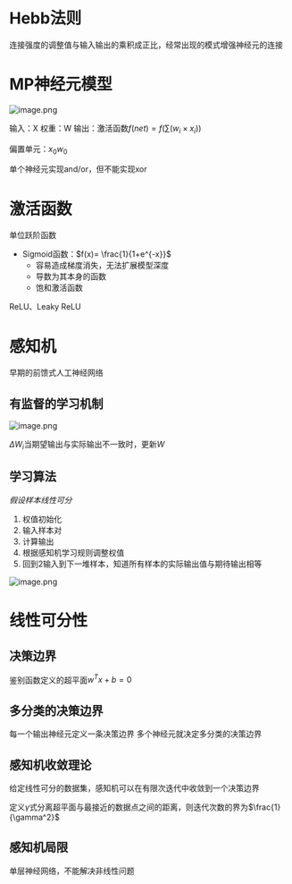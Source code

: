 
# Hebb法则

连接强度的调整值与输入输出的乘积成正比，经常出现的模式增强神经元的连接


# MP神经元模型

![image.png](https://chillcharlie-img.oss-cn-hangzhou.aliyuncs.com/image%2F2023%2F11%2F07%2Ffabc679558d840c6d0dd65a0756fd57c_20231107193143.png)

输入：X
权重：W
输出：激活函数$f(net)=f(\sum\limits(w_{i}\times x_{i}))$

偏置单元：$x_{0}w_{0}$

单个神经元实现and/or，但不能实现xor

# 激活函数

单位跃阶函数

- Sigmoid函数：$f(x)= \frac{1}{1+e^{-x}}$
	- 容易造成梯度消失，无法扩展模型深度
	- 导数为其本身的函数
	- 饱和激活函数

ReLU、Leaky ReLU

# 感知机

早期的前馈式人工神经网络

## 有监督的学习机制

![image.png](https://chillcharlie-img.oss-cn-hangzhou.aliyuncs.com/image%2F2023%2F11%2F07%2Fcb9a30166f357c94c2cb2a420187b7d7_20231107203652.png)

$\Delta W_i$当期望输出与实际输出不一致时，更新$W$
 
## 学习算法

*假设样本线性可分*

1. 权值初始化
2. 输入样本对
3. 计算输出
4. 根据感知机学习规则调整权值
5. 回到2输入到下一堆样本，知道所有样本的实际输出值与期待输出相等

![image.png](https://chillcharlie-img.oss-cn-hangzhou.aliyuncs.com/image%2F2023%2F11%2F07%2F80c90b89aa30cd131819bace33e28609_20231107203845.png)


# 线性可分性

## 决策边界

鉴别函数定义的超平面$w^{T}x +b = 0$

## 多分类的决策边界

每一个输出神经元定义一条决策边界
多个神经元就决定多分类的决策边界

## 感知机收敛理论

给定线性可分的数据集，感知机可以在有限次迭代中收敛到一个决策边界

定义$\gamma$式分离超平面与最接近的数据点之间的距离，则迭代次数的界为$\frac{1}{\gamma^2}$


## 感知机局限

单层神经网络，不能解决非线性问题

